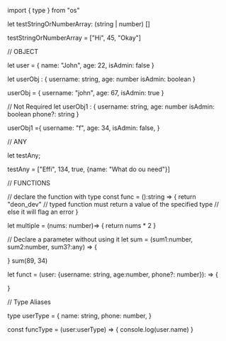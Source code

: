 import { type } from "os"

let testStringOrNumberArray: (string | number) []

testStringOrNumberArray = ["Hi", 45, "Okay"]

// OBJECT

let user = {
    name: "John",
    age: 22,
    isAdmin: false
}

let userObj : {
    username: string,
    age: number
    isAdmin: boolean
}

userObj = {
    username: "john",
    age: 67,
    isAdmin: true
}

// Not Required
let userObj1 : {
    username: string,
    age: number
    isAdmin: boolean
    phone?: string
}

 userObj1 ={
    username: "f",
    age: 34,
    isAdmin: false,
}

// ANY

let testAny;

testAny = ["Effi", 134, true, {name: "What do ou need"}]

// FUNCTIONS

// declare the function with type
const func = ():string => {
    return "deon_dev"
    // typed function must return a value of the specified type
    // else it will flag an error
}

let multiple = (nums: number)=> {
    return nums * 2
}

// Declare a parameter without using it
let sum = (sum1:number, sum2:number, sum3?:any) => {

}
sum(89, 34)

let funct = (user: {username: string, age:number, phone?: number}): => {

}

// Type Aliases 

type userType = {
name: string,
phone: number,
}

const funcType = (user:userType)  => {
    console.log(user.name)
}
